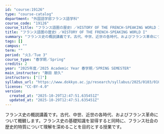 ```yaml
---
id: "course:19126"
type: "course-catalog"
department: "外国語学部フランス語学科"
course_code: "19126"
course_title: "フランス語圏の歴史Ⅰ ／HISTORY OF THE FRENCH-SPEAKING WORLD I"
title: "フランス語圏の歴史Ⅰ ／HISTORY OF THE FRENCH-SPEAKING WORLD I"
summary: "フランス史の概説講義です。古代、中世、近世の各時代、およびフランス革命について概観します。フランス史の基礎知識を習得すると同時に、フランス社会の歴史的特質について理解を深めることを目的とする授業です。"
tags: []
campus: ""
term: ""
period: "火3／Tue 3"
course_type: "春学期／Spring"
credits: 2
year: "2025年度／2025 Academic Year 春学期／SPRING SEMESTER"
main_instructor: "藤田 朋久"
instructors: ["[]"]
syllabus_url: "https://www.dokkyo.ac.jp/research/syllabus/2025/0103/0103_19126_ja_JP.html"
license: "CC-BY-4.0"
version:
  created_at: "2025-10-29T12:47:51.635451Z"
  updated_at: "2025-10-29T12:47:51.635451Z"
---
```

フランス史の概説講義です。古代、中世、近世の各時代、およびフランス革命について概観します。フランス史の基礎知識を習得すると同時に、フランス社会の歴史的特質について理解を深めることを目的とする授業です。

